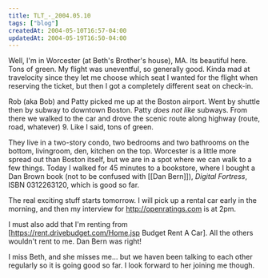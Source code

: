 ```yaml
---
title: TLT_-_2004.05.10
tags: ["blog"]
createdAt: 2004-05-10T16:57-04:00
updatedAt: 2004-05-19T16:50-04:00
---
```


Well, I'm in Worcester (at Beth's Brother's house), MA. Its beautiful here. Tons of green. My flight was uneventful, so generally good. Kinda mad at travelocity since they let me choose which seat I wanted for the flight when reserving the ticket, but then I got a completely different seat on check-in.

Rob (aka Bob) and Patty picked me up at the Boston airport. Went by shuttle then by subway to downtown Boston. Patty <i>does not like</i> subways. From there we walked to the car and drove the scenic route along highway (route, road, whatever) 9. Like I said, tons of green.

They live in a two-story condo, two bedrooms and two bathrooms on the bottom, livingroom, den, kitchen on the top. Worcester is a little more spread out than Boston itself, but we are in a spot where we can walk to a few things. Today I walked for 45 minutes to a bookstore, where I bought a Dan Brown book (not to be confused with [[Dan Bern]]), <i>Digital Fortress</i>, ISBN 0312263120, which is good so far.

The real exciting stuff starts tomorrow. I will pick up a rental car early in the morning, and then my interview for http://openratings.com is at 2pm.

I must also add that I'm renting from [https://rent.drivebudget.com/Home.jsp Budget Rent A Car]. All the others wouldn't rent to me. Dan Bern was right!

I miss Beth, and she misses me... but we haven been talking to each other regularly so it is going good so far. I look forward to her joining me though.


